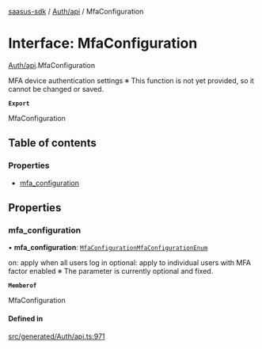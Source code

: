 [saasus-sdk](../README.md) / [Auth/api](../modules/Auth_api.md) / MfaConfiguration

# Interface: MfaConfiguration

[Auth/api](../modules/Auth_api.md).MfaConfiguration

MFA device authentication settings ※ This function is not yet provided, so it cannot be changed or saved.

**`Export`**

MfaConfiguration

## Table of contents

### Properties

- [mfa\_configuration](Auth_api.MfaConfiguration.md#mfa_configuration)

## Properties

### mfa\_configuration

• **mfa\_configuration**: [`MfaConfigurationMfaConfigurationEnum`](../modules/Auth_api.md#mfaconfigurationmfaconfigurationenum)

on: apply when all users log in optional: apply to individual users with MFA factor enabled ※ The parameter is currently optional and fixed.

**`Memberof`**

MfaConfiguration

#### Defined in

[src/generated/Auth/api.ts:971](https://github.com/saasus-platform/saasus-sdk-javascript/blob/997c544/src/generated/Auth/api.ts#L971)
